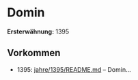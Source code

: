 # Domin

**Ersterwähnung:** 1395

## Vorkommen
- 1395: [jahre/1395/README.md](../jahre/1395/README.md) – Domin...
